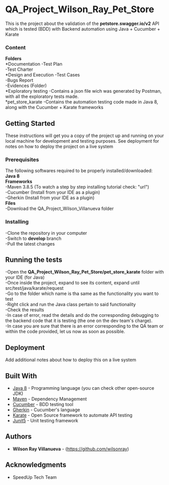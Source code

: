 # QA_Project_Wilson_Ray_Pet_Store

This is the project about the validation of the **petstore.swagger.io/v2** API which is tested (BDD) with Backend automation using Java + Cucumber + Karate

### Content

**Folders** <br />
*Documentation 
-Test Plan <br />
-Test Charter <br />
*Design and Execution
-Test Cases <br />
-Bugs Report <br />
-Evidences (Folder) <br />
*Exploratory testing
-Contains a json file wich was generated by Postman, with all the exploratory tests made. <br />
*pet_store_karate
-Contains the automation testing code made in Java 8, along with the Cucumber + Karate frameworks <br />

## Getting Started

These instructions will get you a copy of the project up and running on your local machine for development and testing purposes. See deployment for notes on how to deploy the project on a live system

### Prerequisites

The following softwares required to be properly installed/downloaded: <br />
**Java 8** <br />
**Frameworks** <br />
-Maven 3.8.5 (To watch a step by step installing tutorial check: "url") <br />
-Cucumber (Install from your IDE as a plugin) <br />
-Gherkin (Install from your IDE as a plugin) <br />
**Files** <br />
-Download the QA_Project_Wilson_Villanueva folder <br />

### Installing

-Clone the repository in your computer <br />
-Switch to **develop** branch <br />
-Pull the latest changes <br />

## Running the tests

-Open the **QA_Project_Wilson_Ray_Pet_Store/pet_store_karate** folder with your IDE (for Java) <br />
-Once inside the project, expand to see its content, expand until src/test/java/karate/request <br />
-Go to the folder which name is tha same as the functionality you want to test <br />
-Right click and run the Java class pertain to said functionality <br />
-Check the results <br />
-In case of error, read the details and do the corresponding debugging to the backend code that it is testing (the one on the dev team's charge). <br />
-In case you are sure that there is an error corresponding to the QA team or within the code provided, let us now as soon as possible. <br />

## Deployment

Add additional notes about how to deploy this on a live system

## Built With

* [Java 8](https://adoptium.net/es/temurin/releases/?version=8) - Programming language (you can check other open-source JDK)
* [Maven](https://maven.apache.org/) - Dependency Management
* [Cucumber](https://cucumber.io/) - BDD testing tool
* [Gherkin](https://cucumber.io/docs/gherkin/) - Cucumber's language
* [Karate](https://github.com/karatelabs/karate) - Open Source framework to automate API testing
* [Junit5](https://junit.org/junit5/) - Unit testing framework

## Authors

* **Wilson Ray Villanueva** - (https://github.com/wilsonray)

## Acknowledgments

* SpeedUp Tech Team


